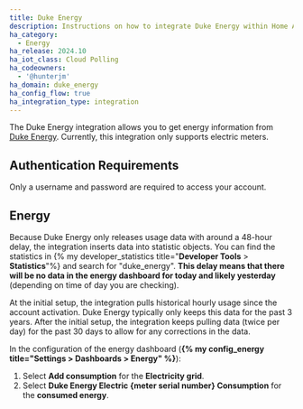 ```yaml
---
title: Duke Energy
description: Instructions on how to integrate Duke Energy within Home Assistant.
ha_category:
  - Energy
ha_release: 2024.10
ha_iot_class: Cloud Polling
ha_codeowners:
  - '@hunterjm'
ha_domain: duke_energy
ha_config_flow: true
ha_integration_type: integration
---
```


The Duke Energy integration allows you to get energy information from [Duke Energy](https://www.duke-energy.com/). Currently, this integration only supports electric meters.

## Authentication Requirements

Only a username and password are required to access your account.

## Energy

Because Duke Energy only releases usage data with around a 48-hour delay, the integration inserts data into statistic objects.
You can find the statistics in {% my developer_statistics title="**Developer Tools** > **Statistics**"%} and search for "duke_energy".
**This delay means that there will be no data in the energy dashboard for today and likely yesterday** (depending on time of day you are checking).

At the initial setup, the integration pulls historical hourly usage since the account activation. Duke Energy typically only keeps this data for the past 3 years.
After the initial setup, the integration keeps pulling data (twice per day) for the past 30 days to allow for any corrections in the data.

In the configuration of the energy dashboard (**{% my config_energy title="Settings > Dashboards > Energy" %}**):

1. Select **Add consumption** for the **Electricity grid**.
2. Select **Duke Energy Electric {meter serial number} Consumption** for the **consumed energy**.
